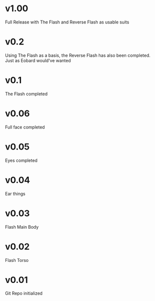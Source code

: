 # v1.00
Full Release with The Flash and Reverse Flash as usable suits

# v0.2
Using The Flash as a basis, the Reverse Flash has also been completed. Just as Eobard would've wanted

# v0.1
The Flash completed

# v0.06
Full face completed

# v0.05
Eyes completed

# v0.04
Ear things

# v0.03
Flash Main Body

# v0.02
Flash Torso

# v0.01
Git Repo initialized
